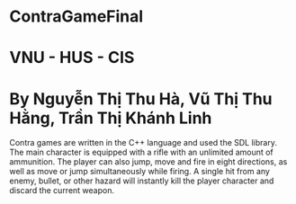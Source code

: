 # ContraGameFinal
# VNU - HUS - CIS
# By Nguyễn Thị Thu Hà, Vũ Thị Thu Hằng, Trần Thị Khánh Linh

Contra games are written in the C++ language and used the SDL library. The main character is equipped with a rifle with an unlimited amount of ammunition. The player can also jump, move and fire in eight directions, as well as move or jump simultaneously while firing. A single hit from any enemy, bullet, or other hazard will instantly kill the player character and discard the current weapon.
